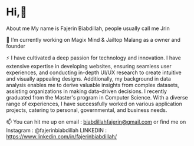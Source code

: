 # Hi,👋
About me
My name is Fajerin Biabdillah, people usually call me Jrin

🔭 I’m currently working on Magix Mind & Jailtop Malang as a owner and founder

⚡ I have cultivated a deep passion for technology and innovation. I have extensive expertise in developing websites, ensuring seamless user experiences, and conducting in-depth UI/UX research to create intuitive and visually appealing designs. Additionally, my background in data analysis enables me to derive valuable insights from complex datasets, assisting organizations in making data-driven decisions. I recently graduated from the Master's program in Computer Science. With a diverse range of experiences, I have successfully worked on various application projects, catering to personal, governmental, and business needs.

📫 You can hit me up on email : biabdillahfajerin@gmail.com or find me on Instagram : @fajerinbiabdillah
LINKEDIN : https://www.linkedin.com/in/fajerinbiabdillah/
 
